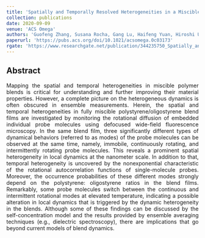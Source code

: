 ```yaml
---
title: 'Spatially and Temporally Resolved Heterogeneities in a Miscible Polymer Blend'
collection: publications
date: 2020-09-09
venue: 'ACS Omega'
authors: 'Guofeng Zhang, Susana Rocha, Gang Lu, Haifeng Yuan, Hiroshi Uji-i, George A. Floudas, Klaus Müllen, Liantuan Xiao, Johan Hofkens, Elke Debroye'
paperurl: 'https://pubs.acs.org/doi/10.1021/acsomega.0c03173'
rgate: 'https://www.researchgate.net/publication/344235750_Spatially_and_Temporally_Resolved_Heterogeneities_in_a_Miscible_Polymer_Blend'
---
```


<h2> Abstract </h2>
<p align= "justify">
Mapping the spatial and temporal heterogeneities in miscible polymer blends is critical for understanding and further improving their material properties. However, a complete picture on the heterogeneous dynamics is often obscured in ensemble measurements. Herein, the spatial and temporal heterogeneities in fully miscible polystyrene/oligostyrene blend films are investigated by monitoring the rotational diffusion of embedded individual probe molecules using defocused wide-field fluorescence microscopy. In the same blend film, three significantly different types of dynamical behaviors (referred to as modes) of the probe molecules can be observed at the same time, namely, immobile, continuously rotating, and intermittently rotating probe molecules. This reveals a prominent spatial heterogeneity in local dynamics at the nanometer scale. In addition to that, temporal heterogeneity is uncovered by the nonexponential characteristic of the rotational autocorrelation functions of single-molecule probes. Moreover, the occurrence probabilities of these different modes strongly depend on the polystyrene: oligostyrene ratios in the blend films. Remarkably, some probe molecules switch between the continuous and intermittent rotational modes at elevated temperature, indicating a possible alteration in local dynamics that is triggered by the dynamic heterogeneity in the blends. Although some of these findings can be discussed by the self-concentration model and the results provided by ensemble averaging techniques (e.g., dielectric spectroscopy), there are implications that go beyond current models of blend dynamics.
